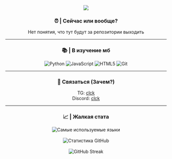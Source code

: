 <p align="center">
  <img src="https://media.tenor.com/4iYuPbOQd_kAAAAi/russia.gif" />
</p>


<h3 align="center">⏰ | Сейчас или вообще?</h3>

<p align="center">
Нет понятия, что тут будут за репозитории выходить
</p>

---

<h3 align="center">📚 | В изучение мб</h3>

<p align="center">
  <img src="https://img.shields.io/badge/Python-3670A0?style=for-the-badge&logo=python&logoColor=ffdd54" alt="Python" />
  <img src="https://img.shields.io/badge/JavaScript-323330?style=for-the-badge&logo=javascript&logoColor=F7DF1E" alt="JavaScript" />
  <img src="https://img.shields.io/badge/HTML5-E34F26?style=for-the-badge&logo=html5&logoColor=white" alt="HTML5" />
  <img src="https://img.shields.io/badge/Git-F05032?style=for-the-badge&logo=git&logoColor=white" alt="Git" />
</p>

---

<h3 align="center"> 💬 Связаться (Зачем?)</h3>

<p align="center">
  TG: <a href="https://t.me/qwikqwiknrek" target="_blank">clck</a><br>
  Discord: <a href="https://discordapp.com/users/658613371553185823/" target="_blank">clck</a>
</p>

---

<h3 align="center">📈 | Жалкая стата </h3>

<p align="center">
  <img src="https://github-readme-stats.vercel.app/api/top-langs/?username=JackTylerr&layout=compact&theme=radical" alt="Самые используемые языки" />
  <br>
  <br>
  <img src="https://github-readme-stats.vercel.app/api?username=JackTylerr&show_icons=true&theme=radical" alt="Статистика GitHub" />
  <br>
  <br>
  <img src="https://github-readme-streak-stats.herokuapp.com/?user=JackTylerr&theme=radical" alt="GitHub Streak" />
</p>
